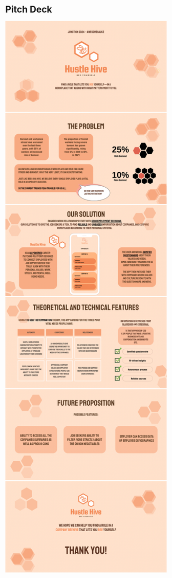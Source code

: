 # Pitch Deck

![](/docs/Slide1.PNG)
![](/docs/Slide2.PNG)
![](/docs/Slide3.PNG)
![](/docs/Slide4.PNG)
![](/docs/Slide5.PNG)
![](/docs/Slide6.PNG)
